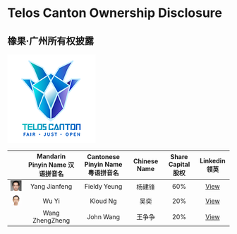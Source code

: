 # Telos Canton Ownership Disclosure
## 橡果·广州所有权披露

![](https://raw.githubusercontent.com/Telos-Canton/TelosCanton-Docs/master/images/telos-canton-logo-slogan-200X200.png)

|                                                              | Mandarin Pinyin Name 汉语拼音名 | Cantonese Pinyin Name 粤语拼音名 | Chinese Name | Share Capital 股权 |                        Linkedin 领英                         |
| :----------------------------------------------------------: | :-----------------------------: | :------------------------------: | :----------: | :----------------: | :----------------------------------------------------------: |
| ![](https://raw.githubusercontent.com/Telos-Canton/TelosCanton-Docs/master/team/HeadPortrait_FieldyYeung_150X150.jpg) |          Yang Jianfeng          |           Fieldy Yeung           |    杨建锋    |        60%         | [View](https://www.linkedin.com/in/fieldy-jianfeng-yang-0ab17188/) |
| ![](https://raw.githubusercontent.com/Telos-Canton/TelosCanton-Docs/master/team/HeadPortrait_KloudWu_150X150.jpg) |              Wu Yi              |             Kloud Ng             |     吴奕     |        20%         |     [View](https://www.linkedin.com/in/yi-wu-40a296134/)     |
|                                                              |         Wang ZhengZheng         |            John Wang             |    王争争    |        20%         |     [View](https://www.linkedin.com/in/john-w-878045b0/)     |

